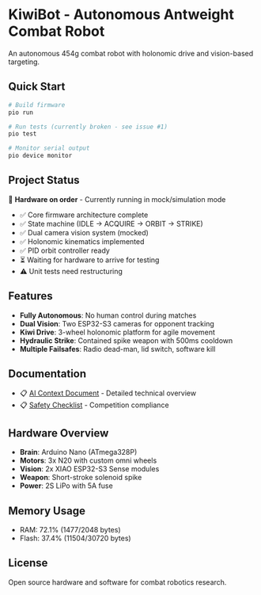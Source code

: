 # KiwiBot - Autonomous Antweight Combat Robot

An autonomous 454g combat robot with holonomic drive and vision-based targeting.

## Quick Start

```bash
# Build firmware
pio run

# Run tests (currently broken - see issue #1)
pio test

# Monitor serial output
pio device monitor
```

## Project Status

🚧 **Hardware on order** - Currently running in mock/simulation mode

- ✅ Core firmware architecture complete
- ✅ State machine (IDLE → ACQUIRE → ORBIT → STRIKE)  
- ✅ Dual camera vision system (mocked)
- ✅ Holonomic kinematics implemented
- ✅ PID orbit controller ready
- ⏳ Waiting for hardware to arrive for testing
- ⚠️ Unit tests need restructuring

## Features

- **Fully Autonomous**: No human control during matches
- **Dual Vision**: Two ESP32-S3 cameras for opponent tracking
- **Kiwi Drive**: 3-wheel holonomic platform for agile movement
- **Hydraulic Strike**: Contained spike weapon with 500ms cooldown
- **Multiple Failsafes**: Radio dead-man, lid switch, software kill

## Documentation

- 📋 [AI Context Document](README_AI_CONTEXT.md) - Detailed technical overview
- 📋 [Safety Checklist](docs/safety_checklist.md) - Competition compliance

## Hardware Overview

- **Brain**: Arduino Nano (ATmega328P)
- **Motors**: 3x N20 with custom omni wheels
- **Vision**: 2x XIAO ESP32-S3 Sense modules
- **Weapon**: Short-stroke solenoid spike
- **Power**: 2S LiPo with 5A fuse

## Memory Usage

- RAM: 72.1% (1477/2048 bytes)
- Flash: 37.4% (11504/30720 bytes)

## License

Open source hardware and software for combat robotics research.